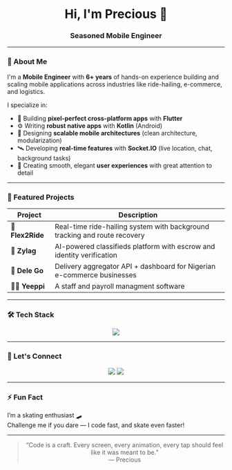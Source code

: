 
<!-- Name and title -->
<h1 align="center">Hi, I'm Precious 👋</h1>
<h3 align="center">Seasoned Mobile Engineer</h3>

---

### 🧠 About Me

I'm a **Mobile Engineer** with **6+ years** of hands-on experience building and scaling mobile applications across industries like ride-hailing, e-commerce, and logistics.

I specialize in:
- 📱 Building **pixel-perfect cross-platform apps** with **Flutter**
- ⚙️ Writing **robust native apps** with **Kotlin** (Android)
- 🧠 Designing **scalable mobile architectures** (clean architecture, modularization)
- 🛰️ Developing **real-time features** with **Socket.IO** (live location, chat, background tasks)
- 🎨 Creating smooth, elegant **user experiences** with great attention to detail

---

### 🚀 Featured Projects

| Project | Description |
|--------|-------------|
| 🚕 **Flex2Ride** | Real-time ride-hailing system with background tracking and route recovery |
| 🛒 **Zylag** | AI-powered classifieds platform with escrow and identity verification |
| 🚚 **Dele Go** | Delivery aggregator API + dashboard for Nigerian e-commerce businesses |
| 🧑‍💻 **Yeeppi** | A staff and payroll managment software |

---

### 🛠 Tech Stack

<p align="center">
  <img src="https://skillicons.dev/icons?i=dart,flutter,kotlin,nodejs,firebase,mongodb,nestjs,git,java" />
</p>

---

### 🤝 Let's Connect

<p align="center">
  <a href="mailto:venbrinosoftwaredeveloper@gmail.com"><img src="https://img.shields.io/badge/Gmail-EA4335?style=for-the-badge&logo=gmail&logoColor=white" /></a>
  <a href="https://twitter.com/precioustagy"><img src="https://img.shields.io/badge/Twitter-1DA1F2?style=for-the-badge&logo=twitter&logoColor=white" /></a>
</p>

---

### ⚡ Fun Fact

I’m a skating enthusiast 🛹  
Challenge me if you dare — I code fast, and skate even faster!

---

<blockquote align="center">
  “Code is a craft. Every screen, every animation, every tap should feel like it was meant to be.”<br />
  — Precious
</blockquote>
